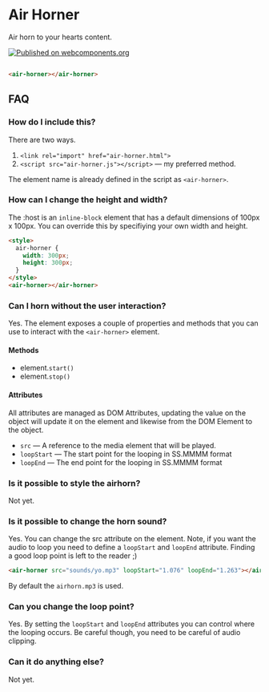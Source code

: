 # Air Horner

Air horn to your hearts content.

[![Published on webcomponents.org](https://img.shields.io/badge/webcomponents.org-published-blue.svg)](https://www.webcomponents.org/element/owner/my-element)

<!--
```
<custom-element-demo>
  <template>
    <link rel="import" href="air-horner.html">
    <next-code-block></next-code-block>
  </template>
</custom-element-demo>
```
-->
```html

<air-horner></air-horner>
```

## FAQ

### How do I include this?

There are two ways.

1. `<link rel="import" href="air-horner.html">`
2. `<script src="air-horner.js"></script>` &mdash; my preferred method.

The element name is already defined in the script as `<air-horner>`.

### How can I change the height and width?

The :host is an `inline-block` element that has a default dimensions of 100px x
100px. You can override this by specifiying your own width and height.

```html
<style>
  air-horner {
    width: 300px;
    height: 300px;
  }
</style>
<air-horner></air-horner>
```

### Can I horn without the user interaction?
Yes. The element exposes a couple of properties and methods that you can use to
interact with the `<air-horner>` element.


#### Methods

* element.`start()`
* element.`stop()`

#### Attributes 

All attributes are managed as DOM Attributes, updating the value on the object
will update it on the element and likewise from the DOM Element to the object.

* `src` &mdash; A reference to the media element that will be played.
* `loopStart` &mdash; The start point for the looping in SS.MMMM format 
* `loopEnd` &mdash; The end point for the looping in SS.MMMM format 

### Is it possible to style the airhorn?
Not yet.

### Is it possible to change the horn sound?
Yes. You can change the src attribute on the element. Note, if you want the
audio to loop you need to define a `loopStart` and `loopEnd` attribute. Finding
a good loop point is left to the reader ;)

```html
<air-horner src="sounds/yo.mp3" loopStart="1.076" loopEnd="1.263"></air-horner>
```

By default the `airhorn.mp3` is used.

### Can you change the loop point?
Yes. By setting the `loopStart` and `loopEnd` attributes you can control where
the looping occurs. Be careful though, you need to be careful of audio clipping.

### Can it do anything else?
Not yet.